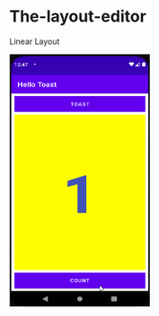 # The-layout-editor
Linear Layout

<img src = "Screenshot/LinearLayout.gif" width = "250" height = "450">
